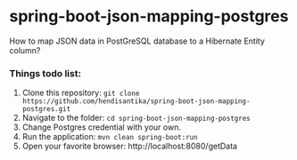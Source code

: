 # spring-boot-json-mapping-postgres

How to map JSON data in PostGreSQL database to a Hibernate Entity column?

### Things todo list:

1. Clone this repository: `git clone https://github.com/hendisantika/spring-boot-json-mapping-postgres.git`
2. Navigate to the folder: `cd spring-boot-json-mapping-postgres`
3. Change Postgres credential with your own.
4. Run the application: `mvn clean spring-boot:run`
5. Open your favorite browser: http://localhost:8080/getData
